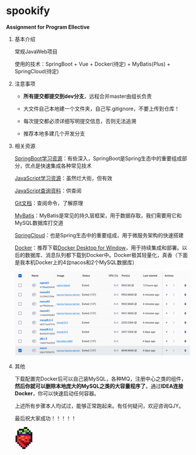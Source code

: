 # spookify
**Assignment for Program Ellective**

1. 基本介绍

   常规JavaWeb项目

   使用的技术：SpringBoot + Vue + Docker(待定) + MyBatis(Plus) + SpringCloud(待定)

2. 注意事项

   * **所有提交都提交到dev分支**，远程合并master由组长负责

   * 大文件自己本地建一个文件夹，自己写.gitignore，不要上传到仓库！
   * 每次提交都必须详细写明提交信息，否则无法追溯
   * 推荐本地多建几个开发分支

3. 相关资源

   [SpringBoot学习资源](https://www.yuque.com/leifengyang/springboot3/vznmdeb4kgn90vrx)：有些深入，SpringBoot是Spring生态中的重要组成部分，优点是快速集成各种常见技术

   [JavaScript学习资源](https://www.runoob.com/jsref/dom-obj-attributes.html)：虽然烂大街，但有效

   [JavaScript查询资料](https://developer.mozilla.org/zh-CN/)：供查阅

   [Git文档](https://git-scm.com/book/zh/v2)：查阅命令，了解原理

   [MyBatis](https://www.cnblogs.com/diffx/p/10611082.html)：MyBatis是常见的持久层框架，用于数据存取，我们需要用它和MySQL数据库打交道

   [SpringCloud]()：也是Spring生态中的重要组成，用于微服务架构的快速搭建

   [Docker](https://learn.lianglianglee.com/%E4%B8%93%E6%A0%8F/%E7%94%B1%E6%B5%85%E5%85%A5%E6%B7%B1%E5%90%83%E9%80%8F%20Docker-%E5%AE%8C)：推荐下载[Docker Desktop for Window](https://www.docker.com/products/docker-desktop/)，用于持续集成和部署。以后的数据库、消息队列都下载到Docker中。Docker极其轻量化，真香（下面是我本机Docker上的4台nacos和2个MySQL数据库）

   ![image-20231031091542274](README.assets/image-20231031091542274.png)

4. 其他

   下载配置完Docker后可以自己装MySQL，各种MQ，注册中心之类的组件，**然后你就可以删除本地庞大的MySQL之类的大容量程序了**。通过**IDEA连接Docker**，你可以快速启动任何容器。

   上述所有步骤本人均试过，能够正常跑起来。有任何疑问，欢迎咨询QJY。

   最后祝大家成功！！！！！

   

   <img src="README.assets/image-20231031090703069.png" alt="image-20231031090703069" style="zoom: 25%;" />

   

